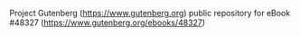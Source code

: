 Project Gutenberg (https://www.gutenberg.org) public repository for eBook #48327 (https://www.gutenberg.org/ebooks/48327)
